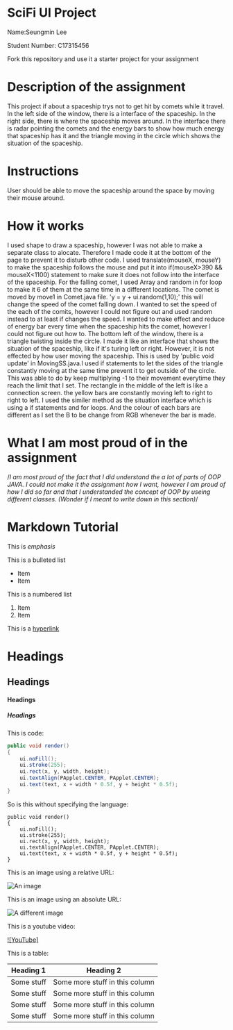 # SciFi UI Project

Name:Seungmin Lee

Student Number: C17315456

Fork this repository and use it a starter project for your assignment

# Description of the assignment
This project if about a spaceship trys not to get hit by comets while it travel.
In the left side of the window, there is a interface of the spaceship.
In the right side, there is where the spaceship moves around.
In the interface there is radar pointing the comets and the energy bars to show how much energy that spaceship has it and the triangle moving in the circle which shows the situation of the spaceship. 


# Instructions
User should be able to move the spaceship around the space by moving their mouse around.

# How it works
I used shape to draw a spaceship, however I was not able to make a separate class to alocate. 
Therefore I made code it at the bottom of the page to prevent it to disturb other code. 
I used translate(mouseX, mouseY) to make the spaceship follows the mouse and put it into if(mouseX>390 && mouseX<1100) statement to make sure it does not follow into the interface of the spaceship.
For the falling comet, I used Array and random in for loop to make it 6 of them at the same time in a different locations.
The comet is moved by move1 in Comet.java file.  'y = y + ui.random(1,10);' this will change the speed of the comet falling down. I wanted to set the speed of the each of the comits, however I could not figure out and used random instead to at least if changes the speed.
I wanted to make effect and reduce of energy bar every time when the spaceship hits the comet, however I could not figure out how to.
The bottom left of the window, there is a triangle twisting inside the circle. I made it like an interface that shows the situation of the spaceship, like if it's turing left or right. However, it is not effected by how user moving the spaceship.
This is used by 'public void update' in MovingSS.java.I used if statements to let the sides of the triangle constantly moving at the same time prevent it to get outside of the circle. This was able to do by keep multiplying -1 to their movement everytime they reach the limit that I set. 
The rectangle in the middle of the left is like a connection screen. the yellow bars are constantly moving left to right to right to left. I used the similer method as the situation interface which is using a if statements and for loops. And the colour of each bars are different as I set the B to be change from RGB whenever the bar is made.



# What I am most proud of in the assignment
/*I am most proud of the fact that I did understand the a lot of parts of OOP JAVA. I could not make it the assignment how I want, however I am proud of how I did so far and that I understanded the concept of OOP by useing different classes. (Wonder if I meant to write down in this section)*/

# Markdown Tutorial

This is *emphasis*

This is a bulleted list

- Item
- Item

This is a numbered list

1. Item
1. Item

This is a [hyperlink](http://bryanduggan.org)

# Headings
## Headings
#### Headings
##### Headings

This is code:

```Java
public void render()
{
	ui.noFill();
	ui.stroke(255);
	ui.rect(x, y, width, height);
	ui.textAlign(PApplet.CENTER, PApplet.CENTER);
	ui.text(text, x + width * 0.5f, y + height * 0.5f);
}
```

So is this without specifying the language:

```
public void render()
{
	ui.noFill();
	ui.stroke(255);
	ui.rect(x, y, width, height);
	ui.textAlign(PApplet.CENTER, PApplet.CENTER);
	ui.text(text, x + width * 0.5f, y + height * 0.5f);
}
```

This is an image using a relative URL:

![An image](images/p8.png)

This is an image using an absolute URL:

![A different image](https://bryanduggandotorg.files.wordpress.com/2019/02/infinite-forms-00045.png?w=595&h=&zoom=2)

This is a youtube video:

[![YouTube]](https://www.youtube.com/watch?v=Ip6CvKTyQZw&feature=youtu.be)

This is a table:

| Heading 1 | Heading 2 |
|-----------|-----------|
|Some stuff | Some more stuff in this column |
|Some stuff | Some more stuff in this column |
|Some stuff | Some more stuff in this column |
|Some stuff | Some more stuff in this column |

